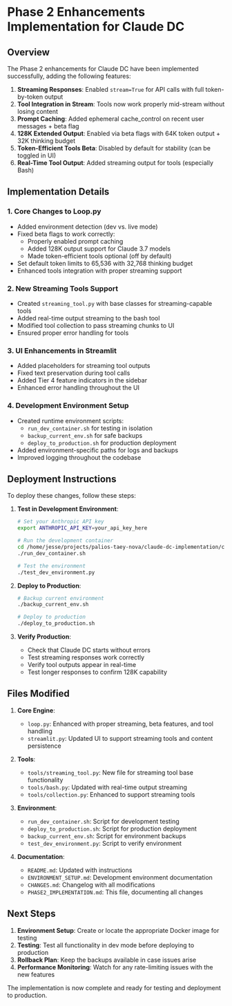 # Phase 2 Enhancements Implementation for Claude DC

## Overview

The Phase 2 enhancements for Claude DC have been implemented successfully, adding the following features:

1. **Streaming Responses**: Enabled `stream=True` for API calls with full token-by-token output
2. **Tool Integration in Stream**: Tools now work properly mid-stream without losing content
3. **Prompt Caching**: Added ephemeral cache_control on recent user messages + beta flag
4. **128K Extended Output**: Enabled via beta flags with 64K token output + 32K thinking budget
5. **Token-Efficient Tools Beta**: Disabled by default for stability (can be toggled in UI)
6. **Real-Time Tool Output**: Added streaming output for tools (especially Bash)

## Implementation Details

### 1. Core Changes to Loop.py

- Added environment detection (dev vs. live mode)
- Fixed beta flags to work correctly:
  - Properly enabled prompt caching
  - Added 128K output support for Claude 3.7 models
  - Made token-efficient tools optional (off by default)
- Set default token limits to 65,536 with 32,768 thinking budget
- Enhanced tools integration with proper streaming support

### 2. New Streaming Tools Support

- Created `streaming_tool.py` with base classes for streaming-capable tools
- Added real-time output streaming to the bash tool
- Modified tool collection to pass streaming chunks to UI
- Ensured proper error handling for tools

### 3. UI Enhancements in Streamlit

- Added placeholders for streaming tool outputs
- Fixed text preservation during tool calls
- Added Tier 4 feature indicators in the sidebar
- Enhanced error handling throughout the UI

### 4. Development Environment Setup

- Created runtime environment scripts:
  - `run_dev_container.sh` for testing in isolation
  - `backup_current_env.sh` for safe backups
  - `deploy_to_production.sh` for production deployment
- Added environment-specific paths for logs and backups
- Improved logging throughout the codebase

## Deployment Instructions

To deploy these changes, follow these steps:

1. **Test in Development Environment**:
   ```bash
   # Set your Anthropic API key
   export ANTHROPIC_API_KEY=your_api_key_here
   
   # Run the development container
   cd /home/jesse/projects/palios-taey-nova/claude-dc-implementation/computeruse/
   ./run_dev_container.sh
   
   # Test the environment
   ./test_dev_environment.py
   ```

2. **Deploy to Production**:
   ```bash
   # Backup current environment
   ./backup_current_env.sh
   
   # Deploy to production
   ./deploy_to_production.sh
   ```

3. **Verify Production**:
   - Check that Claude DC starts without errors
   - Test streaming responses work correctly
   - Verify tool outputs appear in real-time
   - Test longer responses to confirm 128K capability

## Files Modified

1. **Core Engine**:
   - `loop.py`: Enhanced with proper streaming, beta features, and tool handling
   - `streamlit.py`: Updated UI to support streaming tools and content persistence

2. **Tools**:
   - `tools/streaming_tool.py`: New file for streaming tool base functionality
   - `tools/bash.py`: Updated with real-time output streaming
   - `tools/collection.py`: Enhanced to support streaming tools

3. **Environment**:
   - `run_dev_container.sh`: Script for development testing
   - `deploy_to_production.sh`: Script for production deployment
   - `backup_current_env.sh`: Script for environment backups
   - `test_dev_environment.py`: Script to verify environment

4. **Documentation**:
   - `README.md`: Updated with instructions
   - `ENVIRONMENT_SETUP.md`: Development environment documentation
   - `CHANGES.md`: Changelog with all modifications
   - `PHASE2_IMPLEMENTATION.md`: This file, documenting all changes

## Next Steps

1. **Environment Setup**: Create or locate the appropriate Docker image for testing
2. **Testing**: Test all functionality in dev mode before deploying to production
3. **Rollback Plan**: Keep the backups available in case issues arise
4. **Performance Monitoring**: Watch for any rate-limiting issues with the new features

The implementation is now complete and ready for testing and deployment to production.